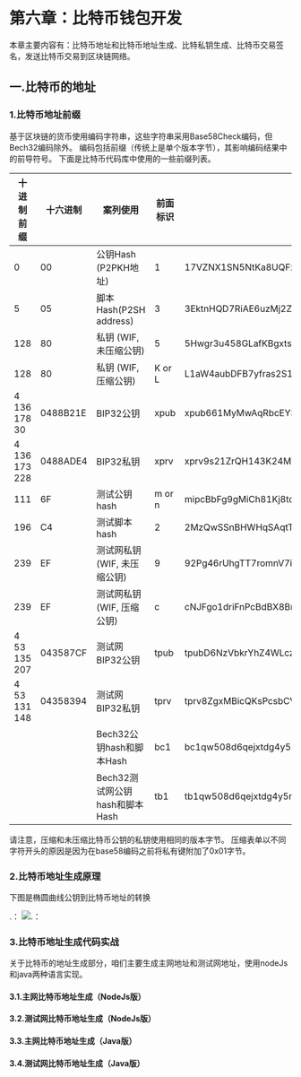 # 第六章：比特币钱包开发

本章主要内容有：比特币地址和比特币地址生成、比特私钥生成、比特币交易签名，发送比特币交易到区块链网络。

## 一.比特币的地址

### 1.比特币地址前缀

基于区块链的货币使用编码字符串，这些字符串采用Base58Check编码，但Bech32编码除外。 编码包括前缀（传统上是单个版本字节），其影响编码结果中的前导符号。 下面是比特币代码库中使用的一些前缀列表。

|   十进制前缀   | 十六进制	 |      案列使用               |	   前面标识   |	                        例子                        | 
|---------------|-----------|-----------------------------|---------------|-----------------------------------------------------|
|       0	      |     00	  |    公钥Hash (P2PKH地址)	     |      1	       |    17VZNX1SN5NtKa8UQFxwQbFeFc3iqRYhem               |
|       5	      |     05    |	   脚本Hash(P2SH address)   |      3	       |     3EktnHQD7RiAE6uzMj2ZifT9YgRrkSgzQX              |
|     128	      |     80	  |  私钥 (WIF, 未压缩公钥)	    |      5	       |5Hwgr3u458GLafKBgxtssHSPqJnYoGrSzgQsPwLFhLNYskDPyyA |
|     128	      |     80	  |    私钥 (WIF, 压缩公钥)	     |    K or L	    |L1aW4aubDFB7yfras2S1mN3bqg9nwySY8nkoLmJebSLD5BWv3ENZ|
|4 136 178 30   | 	0488B21E|	          BIP32公钥	        |      xpub	     | xpub661MyMwAqRbcEYS8w7XLSVeEsBXy79zSzH1J8vCdxAZningWLdN3zgtU6LBpB85b3D2yc8sfvZU521AAwdZafEz7mnzBBsz4wKY5e4cp9LB|
| 4 136 173 228 |	0488ADE4 |	      BIP32私钥             |	      xprv	   | xprv9s21ZrQH143K24Mfq5zL5MhWK9hUhhGbd45hLXo2Pq2oqzMMo63oStZzF93Y5wvzdUayhgkkFoicQZcP3y52uPPxFnfoLZB21Teqt1VvEHx |
|      111      |   	6F	 |       测试公钥hash           |	m or n         |	    mipcBbFg9gMiCh81Kj8tqqdgoZub1ZJRfn                 |
|      196	    |     C4	 |        测试脚本hash          |	    2	          |    2MzQwSSnBHWHqSAqtTVQ6v47XtaisrJa1Vc                |
|      239	    |     EF	 | 测试网私钥 (WIF, 未压缩公钥)  |	9	             | 92Pg46rUhgTT7romnV7iGW6W1gbGdeezqdbJCzShkCsYNzyyNcc   |
|      239	    |     EF	 | 测试网私钥 (WIF, 压缩公钥)    |  c              |	cNJFgo1driFnPcBdBX8BrJrpxchBWXwXCvNH5SoSkdcF6JXXwHMm  |
| 4 53 135 207  |	043587CF |     测试网BIP32公钥	         | tpub	           | tpubD6NzVbkrYhZ4WLczPJWReQycCJdd6YVWXubbVUFnJ5KgU5MDQrD998ZJLNGbhd2pq7ZtDiPYTfJ7iBenLVQpYgSQqPjUsQeJXH8VQ8xA67D|
| 4 53 131 148  |	04358394 |      测试网BIP32私钥         |	tprv	         |  tprv8ZgxMBicQKsPcsbCVeqqF1KVdH7gwDJbxbzpCxDUsoXHdb6SnTPYxdwSAKDC6KKJzv7khnNWRAJQsRA8BBQyiSfYnRt6zuu4vZQGKjeW4YF|
|               |          |  Bech32公钥hash和脚本Hash	   | bc1	           | bc1qw508d6qejxtdg4y5r3zarvary0c5xw7kv8f3t4 |
|               |          |Bech32测试网公钥hash和脚本Hash| tb1	             |tb1qw508d6qejxtdg4y5r3zarvary0c5xw7kxpjzsx|

请注意，压缩和未压缩比特币公钥的私钥使用相同的版本字节。 压缩表单以不同字符开头的原因是因为在base58编码之前将私有键附加了0x01字节。

### 2.比特币地址生成原理

下图是椭圆曲线公钥到比特币地址的转换

.： 
    ![.： 
](https://github.com/guoshijiang/blockchain-wallet/blob/master/img/PubKeyToAddr.png)

### 3.比特币地址生成代码实战

关于比特币的地址生成部分，咱们主要生成主网地址和测试网地址，使用nodeJs和java两种语言实现。

#### 3.1.主网比特币地址生成（NodeJs版）


#### 3.2.测试网比特币地址生成（NodeJs版）


#### 3.3.主网比特币地址生成（Java版）


#### 3.4.测试网比特币地址生成（Java版）
